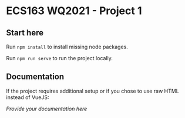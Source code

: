 # ECS163 WQ2021 - Project 1


## Start here
Run `npm install` to install missing node packages.

Run `npm run serve` to run the project locally.

## Documentation
If the project requires additional setup or if you chose to use raw HTML instead of VueJS:

*Provide your documentation here*